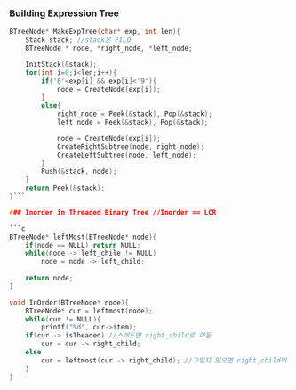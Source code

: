 ### Building Expression Tree

```c
BTreeNode* MakeExpTree(char* exp, int len){
    Stack stack; //stack은 FILO
    BTreeNode * node, *right_node, *left_node;

    InitStack(&stack);
    for(int i=0;i<len;i++){
        if('0'<exp[i] && exp[i]<'9'){
            node = CreateNode(exp[i]);
        }
        else{
            right_node = Peek(&stack), Pop(&stack);
            left_node = Peek(&stack), Pop(&stack);

            node = CreateNode(exp[i]);
            CreateRightSubtree(node, right_node);
            CreateLeftSubtree(node, left_node);
        }
        Push(&stack, node);
    }
    return Peek(&stack);
}```

### Inorder in Threaded Binary Tree //Inorder == LCR

```c
BTreeNode* leftMost(BTreeNode* node){
    if(node == NULL) return NULL;
    while(node -> left_chile != NULL)
        node = node -> left_child;
    
    return node;
}

void InOrder(BTreeNode* node){
    BTreeNode* cur = leftmost(node);
    while(cur != NULL){
        printf("%d", cur->item);
    if(cur -> isTheaded) //스레드면 right_child로 이동
        cur = cur -> right_child;
    else
        cur = leftmost(cur -> right_child); //그렇지 않으면 right_child의 가장 왼쪽으로 이동
    }
}
```